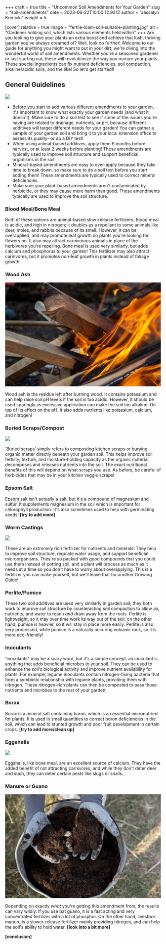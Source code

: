 +++
draft = true
title = "Uncommon Soil Amendments for Your Garden"
slug = "soil-amendments"
date = 2023-06-22T10:00:12.921Z
author = "Jessalyn Krenicki"
weight = 5

[cover]
relative = true
image = "fertile-loam-soil-suitable-planting.jpg"
alt = "Gardener holding soil, which lists various elements held within"
+++
Are you looking to give your plants an extra boost and achieve that lush, thriving garden you've always dreamed of? Well, look no further! Welcome to our guide for anything you might want to put in your dirt; we're diving into the wonderful world of soil amendments. Whether you're a seasoned gardener or just starting out, these will revolutionize the way you nurture your plants. These special ingredients can fix nutrient deficiencies, soil compaction, alkaline/acidic soils, and the like! So let's get started!!

## General Guidelines

![](hand-holding-trowel-with-land.jpg)

* Before you start to add various different amendments to your garden, it's important to know what exactly your garden needs (and what it doesn't). Make sure to do a soil test to see if some of the issues you're having are related to drainage, nutrients, or pH, because different additives will target different needs for your garden! You can gather a sample of your garden soil and bring it to your local extension office to assess its quality- or do a DIY test!
* When using animal-based additives, apply them 9 months before harvest, or at least 2 weeks before planting! These amendments are typically used to improve soil structure and support beneficial organisms in the soil.
* Mineral-based amendments are easy to over-apply because they take time to break down, so make sure to do a soil test before you start adding them! These amendments are typically used to correct mineral deficiencies.
* Make sure your plant-based amendments aren't contaminated by herbicide, or they may cause more harm than good. These amendments typically are used to improve the soil structure.

### Blood Meal/Bone Meal

Both of these options are animal-based slow-release fertilizers. Blood meal is acidic, and high in nitrogen; it doubles as a repellant to some animals like deer, moles, and rabbits because of its smell. However, it can be overapplied, and may promote leaf growth on plants you're looking for flowers on. It also may attract carnivorous animals in place of the herbivores you're repelling. Bone meal is used very similarly, but adds calcium and phosphorus to your garden! This fertilizer may also attract carnivores, but it promotes non-leaf growth in plants instead of foliage growth. 

### Wood Ash

![](fire-burns-campfire-with-red-fire-background-high-quality-photo.jpg)

Wood ash is the residue left after burning wood. It contains potassium and can help raise soil pH levels if the soil is too acidic. However, it should be used sparingly as excessive application can make the soil too alkaline. On top of its effect on the pH, it also adds nutrients like potassium, calcium, and nitrogen!

### Buried Scraps/Compost

![](compost-still-life-concept-1-.jpg)

'Buried scraps' simply refers to composting kitchen scraps or burying organic matter directly beneath your garden soil. This helps improve soil fertility, texture, and moisture-holding capacity as the organic material decomposes and releases nutrients into the soil. The exact nutritional benefits of this will depend on what scraps you use. As before, be careful of herbicides that may be in your kitchen veggie scraps!

### Epsom Salt

Epsom salt isn't actually a salt, but it's a compound of magnesium and sulfur. It supplements magnesium in the soil which is important for chlorophyll production. It's also sometimes used to help with germinating seeds! **\[try to add more]**

### Worm Castings

![](compost-still-life-concept-with-earthworms.jpg)

These are an *extremely* rich fertilizer for nutrients and minerals! They help to improve soil structure, regulate water usage, and support beneficial microorganisms. They're so packed with good compounds that you could use them instead of potting soil, and a plant will process as much as it needs at a time so you don't have to worry about overapplying. This is a fertilizer you can make yourself, but we'll leave that for another Growing Guide!

### Perlite/Pumice

These two soil additives are used very similarly in garden soil; they both work to improve soil structure by counteracting soil compaction to allow air, nutrients, and water to reach *and* drain away from the roots. Perlite is lightweight, so it may over time work its way out of the soil; on the other hand, pumice is heavier, so it will stay in place more easily. Perlite is also very processed, while pumice is a naturally occuring volcanic rock, so it is more eco-friendly!

### Inoculants

'Inoculants" may be a scary word, but it's a simple concept: an inoculant is anything that adds beneficial microbes to your soil. They can be used to enhance the soil's biological activity and improve nutrient availability for plants. For example, legume inoculants contain nitrogen-fixing bacteria that form a symbiotic relationship with legume plants, providing them with nitrogen. These nitrogen-rich plants can then be composted to pass those nutrients and microbes to the rest of your garden!

### Borax

Borax is a mineral salt containing boron, which is an essential micronutrient for plants. It is used in small quantities to correct boron deficiencies in the soil, which can lead to stunted growth and poor fruit development in certain crops. **\[try to add more/clean up]**

### Eggshells

![](farm-eggs-basket-with-dried-lavender.jpg)

Eggshells, like bone meal, are an excellent source of calcium. They have the added benefit of not attracting carnivores, and while they don't deter deer and such, they can deter certain pests like slugs or snails. 

### Manure or Guano

![](compost-still-life-concept-2-.jpg)

Depending on exactly *what* you're getting this amendment from, the results can vary wildly. If you use bat guano, it is a fast acting and very concentrated fertilizer with a lot of phosphor. On the other hand, livestock manure is a slower-release fertilizer mainly providing nitrogen, and can help the soil's ability to hold water. **\[look into a bit more]**



**\[conclusion]**